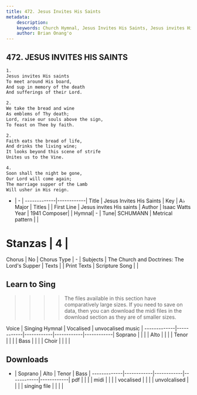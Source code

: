 ```yaml
---
title: 472. Jesus Invites His Saints
metadata:
    description: 
    keywords: Church Hymnal, Jesus Invites His Saints, Jesus invites His saints, 
    author: Brian Onang'o
---
```



## 472. JESUS INVITES HIS SAINTS

```txt
1.
Jesus invites His saints
To meet around His board,
And sup in memory of the death
And sufferings of their Lord.

2.
We take the bread and wine
As emblems of Thy death;
Lord, raise our souls above the sign,
To feast on Thee by faith.

2.
Faith eats the bread of life,
And drinks the living wine;
It looks beyond this scene of strife
Unites us to the Vine.

4.
Soon shall the night be gone,
Our Lord will come again;
The marriage supper of the Lamb
Will usher in His reign.
```

- |   -  |
-------------|------------|
Title | Jesus Invites His Saints |
Key | A♭ Major |
Titles |  |
First Line | Jesus invites His saints |
Author | Isaac Watts
Year | 1941
Composer|  |
Hymnal|  - |
Tune| SCHUMANN |
Metrical pattern | |
# Stanzas | 4 |
Chorus | No |
Chorus Type | - |
Subjects | The Church and Doctrines: The Lord's Supper |
Texts |  |
Print Texts | 
Scripture Song |  |
  
## Learn to Sing

>>>> The files available in this section have comparatively large sizes. If you need to save on data, then you can download the midi files in the download section as they are of smaller sizes.

Voice |  Singing Hymnal | Vocalised | unvocalised music |
-------------|------------|------------|------------|------------|
Soprano | | | |
Alto | | | |
Tenor | | | |
Bass | | | |
Choir | | | |

## Downloads

- |  Soprano | Alto | Tenor | Bass |
-------------|------------|------------|------------|------------|
pdf | | | |
midi | | | |
vocalised | | | |
unvolcalised | | | |
singing file | | | |
  